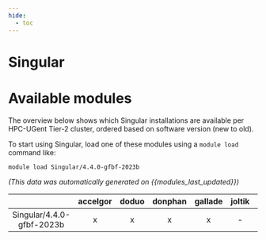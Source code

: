 ```yaml
---
hide:
  - toc
---
```


Singular
========

# Available modules


The overview below shows which Singular installations are available per HPC-UGent Tier-2 cluster, ordered based on software version (new to old).

To start using Singular, load one of these modules using a `module load` command like:

```shell
module load Singular/4.4.0-gfbf-2023b
```

*(This data was automatically generated on {{modules_last_updated}})*  

| |accelgor|doduo|donphan|gallade|joltik|shinx|skitty|
| :---: | :---: | :---: | :---: | :---: | :---: | :---: | :---: |
|Singular/4.4.0-gfbf-2023b|x|x|x|x|-|x|x|
